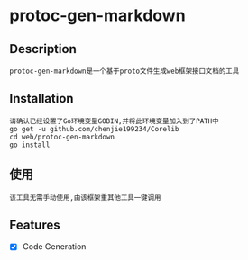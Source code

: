 # protoc-gen-markdown

## Description
	protoc-gen-markdown是一个基于proto文件生成web框架接口文档的工具

## Installation
	请确认已经设置了Go环境变量GOBIN,并将此环境变量加入到了PATH中
	go get -u github.com/chenjie199234/Corelib
	cd web/protoc-gen-markdown
	go install

## 使用
	该工具无需手动使用,由该框架重其他工具一键调用

## Features
- [X] Code Generation
